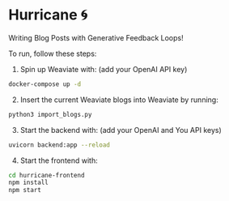 # Hurricane 🌀
Writing Blog Posts with Generative Feedback Loops!

To run, follow these steps:
1. Spin up Weaviate with: (add your OpenAI API key)
```bash
docker-compose up -d
```
2. Insert the current Weaviate blogs into Weaviate by running:
```bash
python3 import_blogs.py
```
3. Start the backend with: (add your OpenAI and You API keys)
```bash
uvicorn backend:app --reload
```
4. Start the frontend with:
```bash
cd hurricane-frontend
npm install
npm start
```
